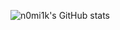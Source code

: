 ![n0mi1k's GitHub stats](https://github-readme-stats.vercel.app/api?username=n0mi1k&show_icons=true&theme=radical)
